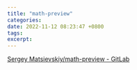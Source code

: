 ```yaml
---
title: "math-preview"
categories: 
date: 2022-11-12 08:23:47 +0800
tags: 
excerpt: 
---
```


[Sergey Matsievskiy/math-preview - GitLab](https://gitlab.com/matsievskiysv/math-preview)




